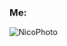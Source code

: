 ### Me:
![NicoPhoto](https://github.com/user-attachments/assets/a8c60b0a-aa30-4d5d-bbf8-2cd73cfea8df)

